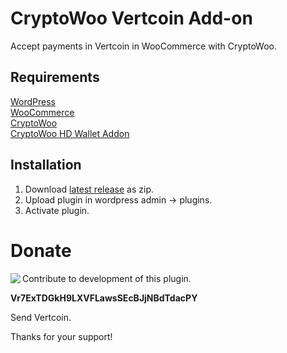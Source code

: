 # CryptoWoo Vertcoin Add-on
Accept payments in Vertcoin in WooCommerce with CryptoWoo.

## Requirements
[WordPress](https://wordpress.org/download/)  
[WooCommerce](https://wordpress.org/plugins/woocommerce/)  
[CryptoWoo](https://www.cryptowoo.com/shop/cryptowoo/)  
[CryptoWoo HD Wallet Addon](https://www.cryptowoo.com/shop/cryptowoo-hd-wallet-addon/)

## Installation
1. Download [latest release](https://github.com/Olsm/cryptowoo-bitcoin-cash-addon/releases/latest) as zip.
2. Upload plugin in wordpress admin -> plugins.
3. Activate plugin.

# Donate
<img align="left" src="https://blockchain.info/qr?data=Vr7ExTDGkH9LXVFLawsSEcBJjNBdTdacPY&size=150">  

Contribute to development of this plugin.

**Vr7ExTDGkH9LXVFLawsSEcBJjNBdTdacPY**

Send Vertcoin.

Thanks for your support!
